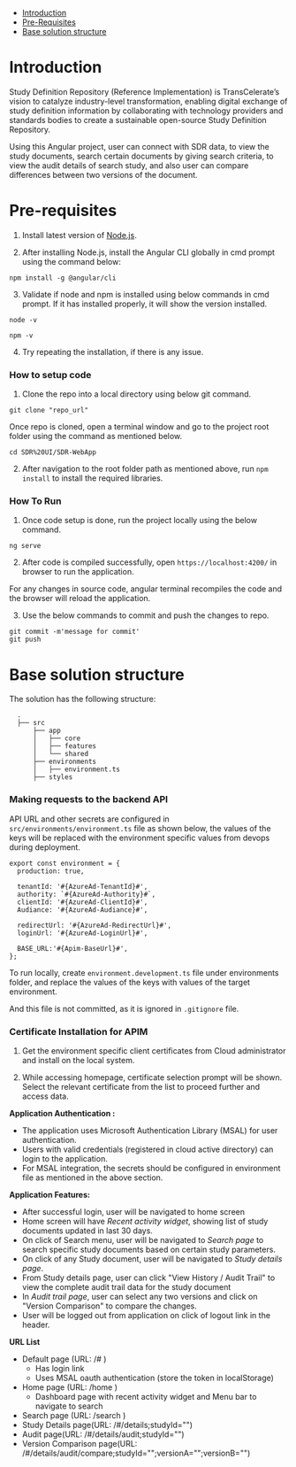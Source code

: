 - [Introduction](#introduction)
- [Pre-Requisites](#pre-requisites)
- [Base solution structure](#base-solution-structure)

# Introduction

Study Definition Repository (Reference Implementation) is TransCelerate’s vision to catalyze industry-level transformation, enabling digital exchange of study definition information by collaborating with technology providers and standards bodies to create a sustainable open-source Study Definition Repository.

Using this Angular project, user can connect with SDR data, to view the study documents, search certain documents by giving search criteria, to view the audit details of search study, and also user can compare differences between two versions of the document.

# Pre-requisites

1. Install latest version of [Node.js](https://nodejs.org).

2. After installing Node.js, install the Angular CLI globally in cmd prompt using the command below:

```
npm install -g @angular/cli
```
3. Validate if node and npm is installed using below commands in cmd prompt. If it has installed properly, it will show the version installed.
```
node -v
```
```
npm -v
```
4. Try repeating the installation, if there is any issue.
### How to setup code

1. Clone the repo into a local directory using below git command.

```shell
git clone "repo_url"
```
Once repo is cloned, open a terminal window and go to the project root folder using the command as mentioned below.

```shell
cd SDR%20UI/SDR-WebApp
```

2. After navigation to the root folder path as mentioned above, run `npm install` to install the required libraries.

### How To Run

1. Once code setup is done, run the project locally using the below command.

```shell
ng serve
```

2. After code is compiled successfully, open `https://localhost:4200/` in browser to run the application.

For any changes in source code, angular terminal recompiles the code and the browser will reload the application.

3. Use the below commands to commit and push the changes to repo. 

```shell
git commit -m'message for commit'
git push
```

# Base solution structure

The solution has the following structure:

```
  .
  ├── src
      ├── app
      │   ├── core
      │   ├── features
      │   └── shared
      ├── environments
      │   ├── environment.ts
      ├── styles

```

### Making requests to the backend API

API URL and other secrets are configured in `src/environments/environment.ts` file as shown below, the values of the keys will be replaced 
with the environment specific values from devops during deployment.

```
export const environment = {
  production: true,

  tenantId: '#{AzureAd-TenantId}#',
  authority: `#{AzureAd-Authority}#`, 
  clientId: '#{AzureAd-ClientId}#', 
  Audiance: '#{AzureAd-Audiance}#',

  redirectUrl: '#{AzureAd-RedirectUrl}#',
  loginUrl: '#{AzureAd-LoginUrl}#',

  BASE_URL:'#{Apim-BaseUrl}#',
};
```

To run locally, create `environment.development.ts` file under environments folder, and replace the values of the keys with values of the target environment.

And this file is not committed, as it is ignored in `.gitignore` file.
 
### Certificate Installation for APIM
1. Get the environment specific client certificates from Cloud administrator and install on the local system.

2. While accessing homepage, certificate selection prompt will be shown. Select the relevant certificate from the list to proceed further and access data.

**Application Authentication :**
- The application uses  Microsoft Authentication Library (MSAL) for user authentication.
- Users with valid credentials (registered in cloud active directory) can login to the application.
- For MSAL integration, the secrets should be configured in environment file as mentioned in the above section.

**Application Features:**
- After successful login, user will be navigated to home screen 
- Home screen will have *Recent activity widget*, showing list of study documents updated in last 30 days.
- On click of Search menu, user will be navigated to *Search page* to search specific study documents based on certain study parameters.
- On click of any Study document, user will be navigated to *Study details page*.
- From Study details page, user  can click  "View History / Audit Trail" to view the complete audit trail data for the study document
- In *Audit trail page*, user  can select any two versions and click on "Version Comparison" to compare the changes.
- User will be logged out from application on click of logout link in the header.

**URL List**

- Default page (URL: /# )
  - Has login link
  - Uses MSAL oauth authentication (store the token in localStorage)
- Home page (URL: /home )
  - Dashboard page with recent activity widget and Menu bar to navigate to search
- Search page (URL: /search )
- Study Details page(URL: /#/details;studyId="")
- Audit page(URL: /#/details/audit;studyId="")
- Version Comparison page(URL: /#/details/audit/compare;studyId="";versionA="";versionB="")